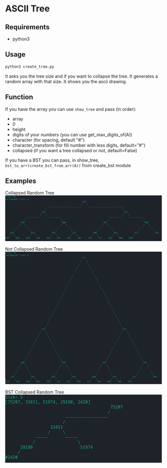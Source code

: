 # ASCII Tree

## Requirements

- python3

## Usage

```bash
python3 create_tree.py
```


It asks you the tree size and if you want to collapse the tree. 
It generates a random array with that size.
It shows you the ascii drawing.

## Function
If you have the array you can use `show_tree` and pass (in order):
  - array
  - 0
  - height
  - digits of your numbers (you can use get_max_digits_of(A))
  - character (for spacing, default "#")
  - character_transform (for fill number with less digits, default="#")
  - collapsed (if you want a tree collapsed or not, default=False)

If you have a BST you can pass, in show_tree, `bst_to_arr(create_bst_from_arr(A))` from create_bst module 

## Examples
Collapsed Random Tree 
![Collapsed](imgs/collapsed.png)

Not Collapsed Random Tree
![Not collapsed](imgs/not-collapsed.png)

BST Collapsed Random Tree  
![BST Collapsed](imgs/bst-collapsed.png)


